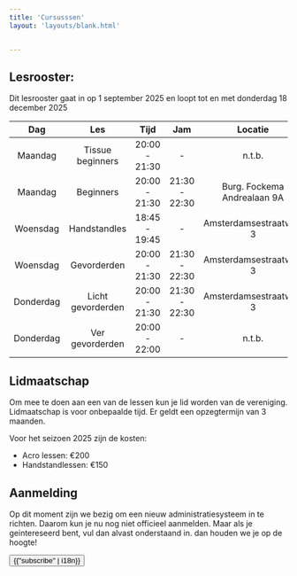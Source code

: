 ```yaml
---
title: 'Cursusssen'
layout: 'layouts/blank.html'


---
```


## Lesrooster:


Dit lesrooster gaat in op 1 september 2025 en loopt tot en met donderdag 18 december 2025

<div class="courses-table">

|  Dag   	   |     Les      	      |     Tijd     	     |      Jam      |       Locatie        	        |
|:----------:|:-------------------:|:------------------:|:-------------:|:-----------------------------:|
| Maandag 	  |  Tissue beginners	  |  20:00 - 21:30 	   |       -       |           n.t.b. 	            |
| Maandag 	  |     Beginners 	     |  20:00 - 21:30 	   | 21:30 - 22:30 | Burg. Fockema Andrealaan 9A 	 |
| Woensdag 	 |    Handstandles	    | 18:45 - 19:45    	 |       -       |   Amsterdamsestraatweg 3  	   |
| Woensdag 	 |    Gevorderden	     |   20:00 - 21:30    | 21:30 - 22:30 |   Amsterdamsestraatweg 3  	   |
| Donderdag  | Licht gevorderden 	 |   20:00 - 21:30    | 21:30 - 22:30 |   Amsterdamsestraatweg 3  	   |
| Donderdag  |  Ver gevorderden 	  |   20:00 - 22:00    |       -       |           n.t.b.  	           |

</div>


## Lidmaatschap

Om mee te doen aan een van de lessen kun je lid worden van de vereniging. Lidmaatschap is voor onbepaalde tijd. Er geldt een opzegtermijn van 3 maanden.

[//]: # (Voor het seizoen 2024-2025 is de contributie 500 euro &#40;350 als je alleen de handstandles volgt&#41;.)

Voor het seizoen 2025 zijn de kosten:
- Acro lessen: €200
- Handstandlessen: €150


## Aanmelding


Op dit moment zijn we bezig om een nieuw administratiesysteem in te richten. Daarom kun je nu nog niet officieel aanmelden. Maar als je geintereseerd bent, vul dan alvast onderstaand in. dan houden we je op de hoogte!



  <div class="justify-center flex mt-8">
    <a href="https://app.clubbase.io/signup/8609e150-fd51-4bfb-b043-925d380da915?locale=nl" target="_blank">
      <button
        class="text-white rounded justify-center subscribe-button px-4 py-2"
      >
        {{"subscribe" | i18n}}
      </button>
    </a>
  </div>

